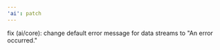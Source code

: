 ```yaml
---
'ai': patch
---
```


fix (ai/core): change default error message for data streams to "An error occurred."
